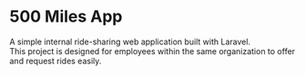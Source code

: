# 500 Miles App

A simple internal ride-sharing web application built with Laravel.  
This project is designed for employees within the same organization to offer and request rides easily.